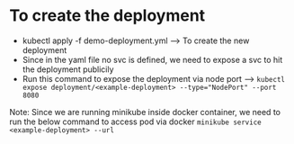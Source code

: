 # To create the deployment

 -  kubectl apply -f demo-deployment.yml  --> To create the new deployment
 -  Since in the yaml file no svc is defined, we need to expose a svc to hit the deployment publicily
 -  Run this command to expose the deployment via node port --> `kubectl expose deployment/<example-deployment> --type="NodePort" --port 8080`

Note:  Since we are running minikube inside docker container, we need to run the below command to access pod via docker
`minikube service <example-deployment> --url`